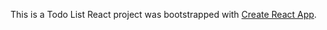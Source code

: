 This is a Todo List React project was bootstrapped with [Create React App](https://github.com/facebookincubator/create-react-app).